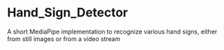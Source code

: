 # Hand_Sign_Detector
A short MediaPipe implementation to recognize various hand signs, either from still images or from a video stream
